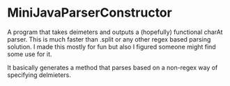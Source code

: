 MiniJavaParserConstructor
=========================

A program that takes deimeters and outputs a (hopefully) functional charAt parser. This is much faster than .split or any other regex based parsing solution. I made this mostly for fun but also I figured someone might find some use for it.

It basically generates a method that parses based on a non-regex way of specifying delmieters.

